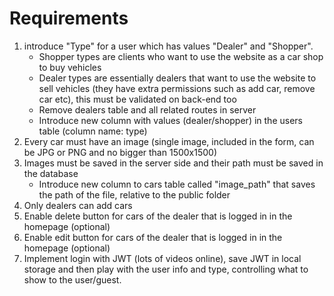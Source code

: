 # Requirements

1. introduce "Type" for a user which has values "Dealer" and "Shopper".
    - Shopper types are clients who want to use the website as a car shop to buy vehicles
	- Dealer types are essentially dealers that want to use the website to sell vehicles (they have extra permissions such as add car, remove car etc), this must be validated on back-end too
	- Remove dealers table and all related routes in server
	- Introduce new column with values (dealer/shopper) in the users table (column name: type)
2. Every car must have an image (single image, included in the form, can be JPG or PNG and no bigger than 1500x1500)
3. Images must be saved in the server side and their path must be saved in the database
	- Introduce new column to cars table called "image_path" that saves the path of the file, relative to the public folder
4. Only dealers can add cars
5. Enable delete button for cars of the dealer that is logged in in the homepage (optional)
6. Enable edit button for cars of the  dealer that is logged in in the homepage (optional)
7. Implement login with JWT (lots of videos online), save JWT in local storage and then play with the user info and type, controlling what to show to the user/guest.
